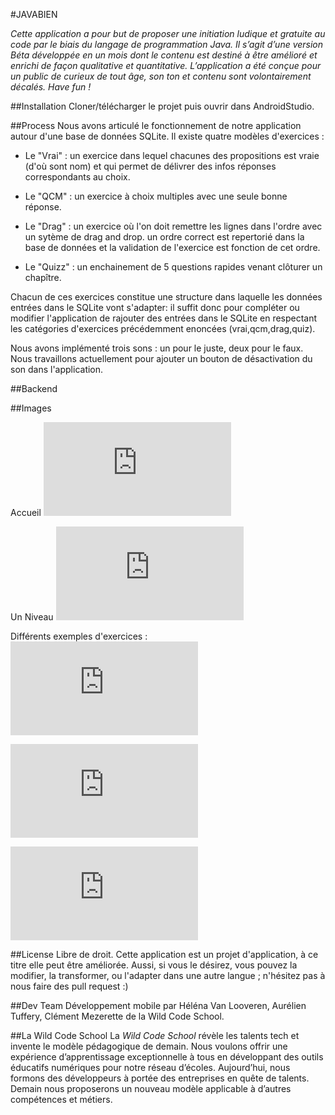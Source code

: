 #JAVABIEN

*Cette application a pour but de proposer une initiation ludique et gratuite au code par le biais du langage de programmation Java. Il s’agit d’une version Béta développée en un mois dont le contenu est destiné à être amélioré et enrichi de façon qualitative et quantitative. L’application a été conçue pour un public de curieux de tout âge, son ton et contenu sont volontairement décalés. Have fun !*


##Installation
Cloner/télécharger le projet puis ouvrir dans AndroidStudio.

##Process
Nous avons articulé le fonctionnement de notre application autour d'une base de données SQLite. Il existe quatre modèles d'exercices :

- Le "Vrai" : un exercice dans lequel chacunes des propositions est vraie (d'où sont nom) et qui permet de délivrer des infos réponses correspondants au choix.

- Le "QCM" : un exercice à choix multiples avec une seule bonne réponse.

- Le "Drag" : un exercice où l'on doit remettre les lignes dans l'ordre avec un sytème de drag and drop. un ordre correct est repertorié dans la base de données et la validation de l'exercice est fonction de cet ordre.

- Le "Quizz" : un enchainement de 5 questions rapides venant clôturer un chapître.


Chacun de ces exercices constitue une structure dans laquelle les données entrées dans le SQLite vont s'adapter: il suffit donc pour compléter ou modifier l'application de rajouter des entrées dans le SQLite en respectant les catégories d'exercices précédemment enoncées (vrai,qcm,drag,quiz).

Nous avons implémenté trois sons : un pour le juste, deux pour le faux. Nous travaillons actuellement pour ajouter un bouton de désactivation du son dans l'application.


##Backend


##Images

Accueil
![alt text](http://www.hostingpics.net/viewer.php?id=28195101accueil.jpg "Acceuil")

Un Niveau
![alt text](http://www.hostingpics.net/viewer.php?id=44118902niveau.jpg "Niveau")

Différents exemples d'exercices :
![alt text](http://www.hostingpics.net/viewer.php?id=88487403exotype.jpg "Qcm")

![alt text](http://www.hostingpics.net/viewer.php?id=50044104exotypeavecresultat.jpg "Résultat d'exercice")

![alt text](http://www.hostingpics.net/viewer.php?id=22738605finquizz.jpg "Fin de quizz")


##License
Libre de droit. Cette application est un projet d'application, à ce titre elle peut être améliorée. Aussi, si vous le désirez, vous pouvez la modifier, la transformer, ou l'adapter dans une autre langue ; n'hésitez pas à nous faire des pull request :)


##Dev Team
Développement mobile par Héléna Van Looveren, Aurélien Tuffery, Clément Mezerette de la Wild Code School.

##La Wild Code School
La _Wild Code School_ révèle les talents tech et invente le modèle pédagogique de demain. Nous voulons offrir une expérience d’apprentissage exceptionnelle à tous en développant des outils éducatifs numériques pour notre réseau d’écoles. Aujourd’hui, nous formons des développeurs à portée des entreprises en quête de talents. Demain nous proposerons un nouveau modèle applicable à d’autres compétences et métiers.